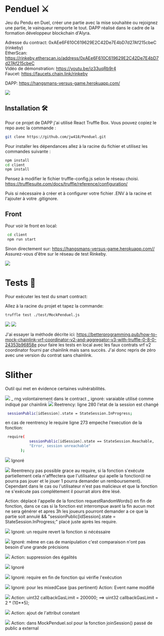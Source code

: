  # Penduel  :crossed_swords:

Jeu du Pendu en Duel, créer une partie avec la mise souhaitée ou rejoignez une partie, le vainqueur remporte le tout.
DAPP réalisé dans le cadre de la formation développeur blockchain d'Alyra.


Adresse du contract: 0xAEe6F610C619629E2C42De7E4bD7d27Af215cbeC (rinkeby) <br/>
EtherScan: https://rinkeby.etherscan.io/address/0xAEe6F610C619629E2C42De7E4bD7d27Af215cbeC <br/>
Vidéo de démonstration: https://youtu.be/iz33uqRb9r4 <br/>
Faucet: https://faucets.chain.link/rinkeby <br/>

DAPP: https://hangsmans-versus-game.herokuapp.com/

![](https://github.com/jw418/Penduel/blob/main/img/CaptureFront.PNG)


## Installation 🛠️

Pour ce projet de DAPP j'ai utilisé React Truffle Box.
Vous pouvez copiez le repo avec la commande : 
```sh
git clone https://github.com/jw418/Penduel.git
```
Pour installer les dépendances allez à la racine du fichier et utilisez les commandes suivante :
```sh
npm install
cd client
npm install
```
Pensez à modifier le fichier truffle-config.js selon le réseau choisi.
https://trufflesuite.com/docs/truffle/reference/configuration/

Puis si nécessaire à créer et à configurer votre fichier .ENV à la racine et l'ajouter à votre .gitignore.

## Front
Pour voir le front en local:
```sh
 cd client
 npm run start
```
Sinon directement sur: https://hangsmans-versus-game.herokuapp.com// <br/>
Assurez-vous d'être sur le réseau de test Rinkeby.

![](https://github.com/jw418/Penduel/blob/main/img/CaptureRinkeby.PNG)



# Tests :test_tube:

Pour exécuter les test du smart contract:

Allez à la racine du projet et tapez la commande:
```sh
truffle test ./test/MockPenduel.js
```
![](https://github.com/jw418/Penduel/blob/main/img/CaptureTests_1.PNG)
![](https://github.com/jw418/Penduel/blob/main/img/CaptureTests_2.PNG)


J'ai essayer la méthode décrite ici: https://betterprogramming.pub/how-to-mock-chainlink-vrf-coordinator-v2-and-aggregator-v3-with-truffle-0-8-0-24353b96858e pour faire les tests en local avec les faux contrats vrf v2 coordinator fourni par chainlink mais sans succès. J'ai donc repris de zéro avec une version du contrat sans chainlink.

# Slither

Outil qui met en évidence certaines vulnérabilités.

![](https://github.com/jw418/Penduel/blob/main/img/CaptureSlither_1.PNG)
_ rng volontairement dans le contract
_ ignoré: varaiable utilisé comme indiqué par chainlink
![](https://github.com/jw418/Penduel/blob/main/img/CaptureSlither_2.PNG)
Reetrency: ligne 280 l'etat de la session est changé
```sh
 sessionPublic[idSession].state = StateSession.InProgress;
 ```
 en cas de reentrency le require ligne 273 empeche l'execution de la fonction:
 ```sh
  require(
            sessionPublic[idSession].state == StateSession.Reachable,
            "Error, session unreachable"
        );
```        
![](https://github.com/jw418/Penduel/blob/main/img/CaptureSlither_3.PNG)
Ignoré

![](https://github.com/jw418/Penduel/blob/main/img/CaptureSlither_4.PNG)
Reentrency pas possible grace au require, si la fonction s'exécute partiellement cela n'afffectera que l'utilisateur qui apelle la fonction(il ne pourra pas jouer et le jouer 1 pourra demander un remboursement). Cependant dans le cas ou l'utilisateur n'est pas malicieux et que la fonction ne s'exécute pas complétement il pourrait alors être lésé.

Action: déplacé l'appelle de la fonction requestRandomWords() en fin de fonction, dans ce cas si la fonction est interrompue avant la fin aucun mot ne sera générer et apres 3h les joueurs pourront demander a ce que la partie soit annulé &&  "sessionPublic[idSession].state = StateSession.InProgress;" placé juste après les require.

![](https://github.com/jw418/Penduel/blob/main/img/CaptureSlither_5.PNG)
Ignoré: un require revert la fonction  si nécéssaire 

![](https://github.com/jw418/Penduel/blob/main/img/CaptureSlither_6.PNG)
Ignoré: même en cas de manipulation c'est comparaison n'ont pas besoin d'une grande précisions

![](https://github.com/jw418/Penduel/blob/main/img/CaptureSlither_7.PNG)
Action: suppression des égalités

![](https://github.com/jw418/Penduel/blob/main/img/CaptureSlither_8.PNG)
Ignoré

![](https://github.com/jw418/Penduel/blob/main/img/CaptureSlither_9.PNG)
Ignoré: require en fin de fonction qui vérifie l'exécution

![](https://github.com/jw418/Penduel/blob/main/img/CaptureSlither_10.PNG)
Ignoré: pour les mixedCase (pas pertinent)
Action: Event name modifié 

![](https://github.com/jw418/Penduel/blob/main/img/CaptureSlither_11.PNG)
Action: uint32 callbackGasLimit = 200000; ==> uint32 callbackGasLimit = 2 * (10**5);

![](https://github.com/jw418/Penduel/blob/main/img/CaptureSlither_12.PNG)
Action: ajout de l'attribut constant

![](https://github.com/jw418/Penduel/blob/main/img/CaptureSlither_13.PNG)
Action: dans MockPenduel.sol pour la fonction joinSession() passé de public a external
